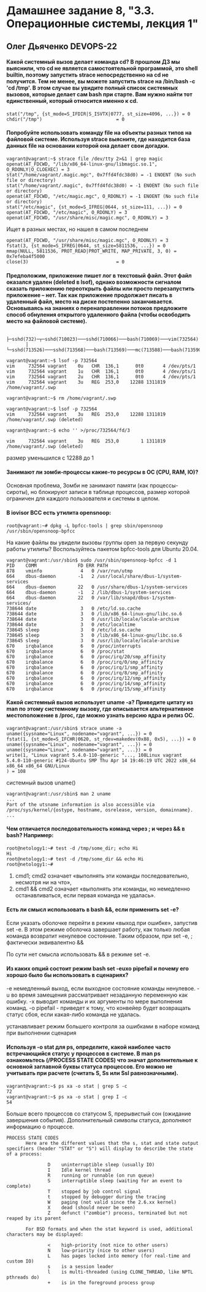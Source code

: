 # Дамашнее задание 8, "3.3. Операционные системы, лекция 1"

## Олег Дьяченко DEVOPS-22

#### Какой системный вызов делает команда cd? В прошлом ДЗ мы выяснили, что cd не является самостоятельной программой, это shell builtin, поэтому запустить strace непосредственно на cd не получится. Тем не менее, вы можете запустить strace на /bin/bash -c 'cd /tmp'. В этом случае вы увидите полный список системных вызовов, которые делает сам bash при старте. Вам нужно найти тот единственный, который относится именно к cd.

    stat("/tmp", {st_mode=S_IFDIR|S_ISVTX|0777, st_size=4096, ...}) = 0
    chdir("/tmp")                           = 0

#### Попробуйте использовать команду file на объекты разных типов на файловой системе. Используя strace выясните, где находится база данных file на основании которой она делает свои догадки.

   
    vagrant@vagrant:~$ strace file /dev/tty 2>&1 | grep magic
    openat(AT_FDCWD, "/lib/x86_64-linux-gnu/libmagic.so.1", O_RDONLY|O_CLOEXEC) = 3
    stat("/home/vagrant/.magic.mgc", 0x7ffd4fdc38d0) = -1 ENOENT (No such file or directory)
    stat("/home/vagrant/.magic", 0x7ffd4fdc38d0) = -1 ENOENT (No such file or directory)
    openat(AT_FDCWD, "/etc/magic.mgc", O_RDONLY) = -1 ENOENT (No such file or directory)
    stat("/etc/magic", {st_mode=S_IFREG|0644, st_size=111, ...}) = 0
    openat(AT_FDCWD, "/etc/magic", O_RDONLY) = 3
    openat(AT_FDCWD, "/usr/share/misc/magic.mgc", O_RDONLY) = 3

Ищет в разных местах, но нашел в самом последнем 
    
    openat(AT_FDCWD, "/usr/share/misc/magic.mgc", O_RDONLY) = 3
    fstat(3, {st_mode=S_IFREG|0644, st_size=5811536, ...}) = 0
    mmap(NULL, 5811536, PROT_READ|PROT_WRITE, MAP_PRIVATE, 3, 0) = 0x7efeba4f5000
    close(3)                                = 0

#### Предположим, приложение пишет лог в текстовый файл. Этот файл оказался удален (deleted в lsof), однако возможности сигналом сказать приложению переоткрыть файлы или просто перезапустить приложение – нет. Так как приложение продолжает писать в удаленный файл, место на диске постепенно заканчивается. Основываясь на знаниях о перенаправлении потоков предложите способ обнуления открытого удаленного файла (чтобы освободить место на файловой системе).

           ├─sshd(732)─┬─sshd(710023)───sshd(710066)───bash(710069)───vim(732564)
           │           └─sshd(713526)───sshd(713568)───bash(713569)───mc(713588)───bash(713590)───pstree(732970)

    vagrant@vagrant:~$ lsof -p 732564
    vim     732564 vagrant    0u   CHR  136,1      0t0       4 /dev/pts/1
    vim     732564 vagrant    1u   CHR  136,1      0t0       4 /dev/pts/1
    vim     732564 vagrant    2u   CHR  136,1      0t0       4 /dev/pts/1
    vim     732564 vagrant    3u   REG  253,0    12288 1311819 /home/vagrant/.swp

    vagrant@vagrant:~$ rm /home/vagrant/.swp

    vagrant@vagrant:~$ lsof -p 732564
    vim     732564 vagrant    3u   REG  253,0    12288 1311819 /home/vagrant/.swp (deleted)

    vagrant@vagrant:~$ echo '' >/proc/732564/fd/3

    vim     732564 vagrant    3u   REG  253,0        1 1311819 /home/vagrant/.swp (deleted)

размер уменьшился с 12288 до 1

#### Занимают ли зомби-процессы какие-то ресурсы в ОС (CPU, RAM, IO)?

Основная проблема, Зомби не занимают памяти (как процессы-сироты), но блокируют записи в таблице процессов, размер которой ограничен для каждого пользователя и системы в целом.

#### В iovisor BCC есть утилита opensnoop:
    root@vagrant:~# dpkg -L bpfcc-tools | grep sbin/opensnoop
    /usr/sbin/opensnoop-bpfcc
На какие файлы вы увидели вызовы группы open за первую секунду работы утилиты? Воспользуйтесь пакетом bpfcc-tools для Ubuntu 20.04.

    vagrant@vagrant:/usr/sbin$ sudo /usr/sbin/opensnoop-bpfcc -d 1
    PID    COMM               FD ERR PATH
    878    vminfo              4   0 /var/run/utmp
    664    dbus-daemon        -1   2 /usr/local/share/dbus-1/system-services
    664    dbus-daemon        22   0 /usr/share/dbus-1/system-services
    664    dbus-daemon        -1   2 /lib/dbus-1/system-services
    664    dbus-daemon        22   0 /var/lib/snapd/dbus-1/system-services/
    738644 date                3   0 /etc/ld.so.cache
    738644 date                3   0 /lib/x86_64-linux-gnu/libc.so.6
    738644 date                3   0 /usr/lib/locale/locale-archive
    738644 date                3   0 /etc/localtime
    738645 sleep               3   0 /etc/ld.so.cache
    738645 sleep               3   0 /lib/x86_64-linux-gnu/libc.so.6
    738645 sleep               3   0 /usr/lib/locale/locale-archive
    670    irqbalance          6   0 /proc/interrupts
    670    irqbalance          6   0 /proc/stat
    670    irqbalance          6   0 /proc/irq/20/smp_affinity
    670    irqbalance          6   0 /proc/irq/0/smp_affinity
    670    irqbalance          6   0 /proc/irq/1/smp_affinity
    670    irqbalance          6   0 /proc/irq/8/smp_affinity
    670    irqbalance          6   0 /proc/irq/12/smp_affinity
    670    irqbalance          6   0 /proc/irq/14/smp_affinity
    670    irqbalance          6   0 /proc/irq/15/smp_affinity

#### Какой системный вызов использует uname -a? Приведите цитату из man по этому системному вызову, где описывается альтернативное местоположение в /proc, где можно узнать версию ядра и релиз ОС.

    vagrant@vagrant:/usr/sbin$ strace uname -a
    uname({sysname="Linux", nodename="vagrant", ...}) = 0
    fstat(1, {st_mode=S_IFCHR|0620, st_rdev=makedev(0x88, 0x5), ...}) = 0
    uname({sysname="Linux", nodename="vagrant", ...}) = 0
    uname({sysname="Linux", nodename="vagrant", ...}) = 0
    write(1, "Linux vagrant 5.4.0-110-generic "..., 108Linux vagrant 5.4.0-110-generic #124-Ubuntu SMP Thu Apr 14 19:46:19 UTC 2022 x86_64 x86_64 x86_64 GNU/Linux
    ) = 108

системный вызов uname()

    vagrant@vagrant:/usr/sbin$ man 2 uname
    ...
    Part of the utsname information is also accessible via /proc/sys/kernel/{ostype, hostname, osrelease, version, domainname}.
    ...

#### Чем отличается последовательность команд через ; и через && в bash? Например:
    root@netology1:~# test -d /tmp/some_dir; echo Hi
    Hi
    root@netology1:~# test -d /tmp/some_dir && echo Hi
    root@netology1:~#

1. cmd1; cmd2 означает «выполнять эти команды последовательно, несмотря ни на что», 
1. cmd1 && cmd2 означает «выполнять эти команды, но немедленно останавливаться, если первая команда не удалась».
    
#### Есть ли смысл использовать в bash &&, если применить set -e?
Если указать оболочке перейти в режим «выход при ошибке», запустив set -e. 
В этом режиме оболочка завершает работу, как только любая команда возвратит ненулевое состояние. 
Таким образом, при set -e, ; фактически эквивалентно &&

По сути нет смысла использовать && в режиме set -e.

#### Из каких опций состоит режим bash set -euxo pipefail и почему его хорошо было бы использовать в сценариях?

-е немедленный выход, если выходное состояние команды ненулевое.
-u во время замещения рассматривает незаданную переменную как ошибку.
-x выводит команды и их аргументы по мере выполнения команд.
-o pipefail - приведет к тому, что конвейер будет возвращать статус сбоя, если какая-либо команда не удалась.

устанавливает режим большего контроля за ошибками в наборе команд при выполнении сценария

#### Используя -o stat для ps, определите, какой наиболее часто встречающийся статус у процессов в системе. В man ps ознакомьтесь (/PROCESS STATE CODES) что значат дополнительные к основной заглавной буквы статуса процессов. Его можно не учитывать при расчете (считать S, Ss или Ssl равнозначными).

    vagrant@vagrant:~$ ps xa -o stat | grep S -c
    72
    vagrant@vagrant:~$ ps xa -o stat | grep I -c
    54

Больше всего процессов со статусом S, прерывистый сон (ожидание завершения события).
Дополнительный символы статуса, дополняют информацию о процессе.

    PROCESS STATE CODES
           Here are the different values that the s, stat and state output specifiers (header "STAT" or "S") will display to describe the state of a process:
    
                   D    uninterruptible sleep (usually IO)
                   I    Idle kernel thread
                   R    running or runnable (on run queue)
                   S    interruptible sleep (waiting for an event to complete)
                   T    stopped by job control signal
                   t    stopped by debugger during the tracing
                   W    paging (not valid since the 2.6.xx kernel)
                   X    dead (should never be seen)
                   Z    defunct ("zombie") process, terminated but not reaped by its parent
    
           For BSD formats and when the stat keyword is used, additional characters may be displayed:
    
                   <    high-priority (not nice to other users)
                   N    low-priority (nice to other users)
                   L    has pages locked into memory (for real-time and custom IO)
                   s    is a session leader
                   l    is multi-threaded (using CLONE_THREAD, like NPTL pthreads do)
                   +    is in the foreground process group



